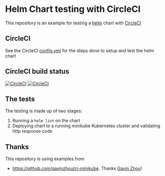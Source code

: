 # Helm Chart testing with CircleCI
This repository is an example for testing a [helm](https://www.helm.sh/) chart with [CircleCI](https://circleci.com)

## CircleCI
See the CircleCI [config.yml](.circleci/config.yml) for the steps done to setup and test the helm chart

## CircleCI build status
[![CircleCI](https://circleci.com/gh/eldada/helm-test-circleci.svg?style=svg)](https://circleci.com/gh/eldada/helm-test-circleci)
[![CircleCI](https://circleci.com/gh/eldada/helm-test-circleci.svg?style=shield)](https://circleci.com/gh/eldada/helm-test-circleci)

## The tests
The testing is made up of two stages:
1. Running a `helm lint` on the chart
2. Deploying chart to a running minikube Kubernetes cluster and validating http response code


## Thanks
This repository is using examples from
- https://github.com/gavinzhou/ci-minikube. Thanks [Gavin Zhou](https://github.com/gavinzhou)!
